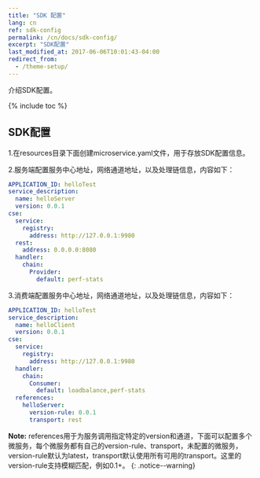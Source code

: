 ```yaml
---
title: "SDK 配置"
lang: cn
ref: sdk-config
permalink: /cn/docs/sdk-config/
excerpt: "SDK配置"
last_modified_at: 2017-06-06T10:01:43-04:00
redirect_from:
  - /theme-setup/
---
```


介绍SDK配置。

{% include toc %}

## SDK配置

1.在resources目录下面创建microservice.yaml文件，用于存放SDK配置信息。

2.服务端配置服务中心地址，网络通道地址，以及处理链信息，内容如下：

```yaml
APPLICATION_ID: helloTest
service_description:
  name: helloServer
  version: 0.0.1
cse:
  service:
    registry:
      address: http://127.0.0.1:9980
  rest:
    address: 0.0.0.0:8080
  handler:
    chain:
      Provider:
        default: perf-stats
```

3.消费端配置服务中心地址，网络通道地址，以及处理链信息，内容如下：

```yaml
APPLICATION_ID: helloTest
service_description:
  name: helloClient
  version: 0.0.1
cse:
  service:
    registry:
      address: http://127.0.0.1:9980
  handler:
    chain:
      Consumer:
        default: loadbalance,perf-stats
  references:
    helloServer:
      version-rule: 0.0.1
      transport: rest
```

**Note:** references用于为服务调用指定特定的version和通道，下面可以配置多个微服务，每个微服务都有自己的version-rule、transport，未配置的微服务，version-rule默认为latest，transport默认使用所有可用的transport。这里的version-rule支持模糊匹配，例如0.1+。
{: .notice--warning}
